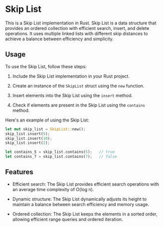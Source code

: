 # Skip List

This is a Skip List implementation in Rust. Skip List is a data structure that provides an ordered collection with efficient search, insert, and delete operations. It uses multiple linked lists with different skip distances to achieve a balance between efficiency and simplicity.

## Usage

To use the Skip List, follow these steps:

1. Include the Skip List implementation in your Rust project.

2. Create an instance of the `SkipList` struct using the `new` function.

3. Insert elements into the Skip List using the `insert` method.

4. Check if elements are present in the Skip List using the `contains` method.

Here's an example of using the Skip List:

```rust
let mut skip_list = SkipList::new();
skip_list.insert(5);
skip_list.insert(10);
skip_list.insert(2);

let contains_5 = skip_list.contains(5);   // true
let contains_7 = skip_list.contains(7);   // false
```

## Features

- Efficient search: The Skip List provides efficient search operations with an average time complexity of O(log n).

- Dynamic structure: The Skip List dynamically adjusts its height to maintain a balance between search efficiency and memory usage.

- Ordered collection: The Skip List keeps the elements in a sorted order, allowing efficient range queries and ordered iteration.

